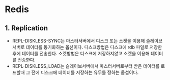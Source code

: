 # Redis
## 1. Replication
* REPL-DISKLESS-SYNC는 마스터서버에서 디스크 또는 소켓을 이용해 슬레이브서버로 데이터를
동기화하는 옵션이다. 디스크방법은 디스크에 rdb 파일로 저장한 후에 데이터를 전송한다.
소켓방법은 디스크에 저장하지않고 소켓을 이용해 데이터를 전송한다.
* REPL-DISKLESS_LOAD는 슬레이브서버에서 마스터서버로부터 받은 데이터를 로드할때
그 전에 디스크에 데이터를 저장하는 유무를 정하는 옵셥이다.